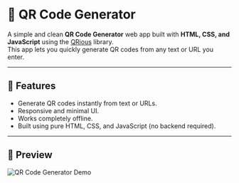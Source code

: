 # 📱 QR Code Generator

A simple and clean **QR Code Generator** web app built with **HTML, CSS, and JavaScript** using the [QRious](https://github.com/neocotic/qrious) library.  
This app lets you quickly generate QR codes from any text or URL you enter.

---

## 🚀 Features
- Generate QR codes instantly from text or URLs.
- Responsive and minimal UI.
- Works completely offline.
- Built using pure HTML, CSS, and JavaScript (no backend required).

---

## 📸 Preview
![QR Code Generator Demo](https://via.placeholder.com/800x400?text=Add+Screenshot+Here)


